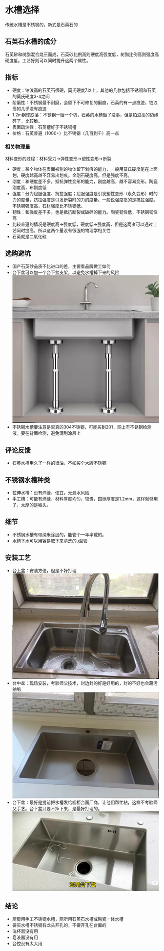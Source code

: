 # 水槽选择

传统水槽是不锈钢的，新式是石英石的

## 石英石水槽的成分

石英砂和树脂混合烧压而成，石英砂比例高则硬度高强度低，树脂比例高则强度高硬度低。工艺好则可以同时提升这两个属性。

## 指标

* 硬度：铂浪高的石英石很硬，莫氏硬度7以上，其他的几款包括不锈钢和石英的莫氏硬度3-4之间
* 耐磨性：不锈钢最不耐磨，会留下不可修复的磨痕，石英的有一点痕迹，铂浪高的几乎没有痕迹
* 1.2m钢球跌落：不锈钢一砸一个坑，石英的水槽砸了没事，但是铂浪高的边缘碎了，比较脆。
* 表面疏油性：石英槽好于不锈钢槽
* 价格：石英普遍（1000+）比不锈钢（几百到千）高一点

### 相关物理量

材料变形的过程：材料受力->弹性变形->塑性变形->断裂
* 硬度：某个物体在表面被别的物体留下划痕的能力，一般用莫氏硬度笔在上面划，硬度越高越不容易出划痕。金刚石硬度高，但是强度不高。
* 刚度：和硬度差不多。抵抗弹性变形的能力，刚度越高，越不容易变形。陶瓷刚度高，布刚度低
* 强度：分为屈服强度、抗拉强度；屈服强度是引发塑性变形（永久变形）时的力的度量，抗拉强度是引发断裂时的力的度量。一般说强度指的是抗拉强度。不锈钢强度高，石材强度比不锈钢低。
* 韧性：和强度差不多，也是抵抗断裂或破碎的能力。陶瓷韧性低，不锈钢韧性高
* 比较普遍的情况是硬度高->强度低，硬度低->强度高，但是这两者可以通过工艺同时提高，所以这两个量没有很强的物理学相关性
* 石英就是二氧化硅

## 选购避坑

* 国产石英砂品质不比进口的差，主要看品牌做工如何
* 台下盆可以加一个台下盆支架，以避免水槽掉下来的风险
![](./img/%E5%8F%B0%E4%B8%8B%E7%9B%86%E6%94%AF%E6%9E%B6.jpg)
* 不锈钢水槽要注意是否真的304不锈钢，可能买到201，网上有不锈钢检测液。要在背面检测，避免滴到涂层上

## 评论反馈

* 石英水槽用久了一样的很油，不如买个大牌不锈钢

## 不锈钢水槽种类

* 拉伸水槽：没有焊缝，便宜，无漏水风险
* 手工槽：可能有焊缝，材料厚度均匀，较贵，国标厚度是1.2mm，这样就够用了，太厚的是噱头。

## 细节

* 不锈钢水槽有带纳米涂层的，能管个一年半载的。
* 水槽下水可以用容易取下来清洗的u型管

## 安装工艺

* 台上盆：安装方便，但是不好打理
![](./img/%E5%8F%B0%E4%B8%8A%E7%9B%86.jpg)
* 台中盆：现场安装，考验师父技术，封边封的好是好用的，封的不好也会藏污纳垢
![](./img/%E5%8F%B0%E4%B8%AD%E7%9B%86.jpg)
* 台下盆：最好是提前把水槽发给橱柜台面厂商，让他们帮忙粘，这样不考验师父手艺。台下盆只要不掉下来，是最好打理的。
![](./img/%E5%8F%B0%E4%B8%8B%E7%9B%86.jpg)

## 结论

* 厨房用手工不锈钢水槽，厕所用石英石水槽或陶瓷一体水槽
* 要买水槽不锈钢有龙头开孔的，不要开孔在台面的
* 洗杯器没有用
* 皂液器没有用
* 台控没有太大用